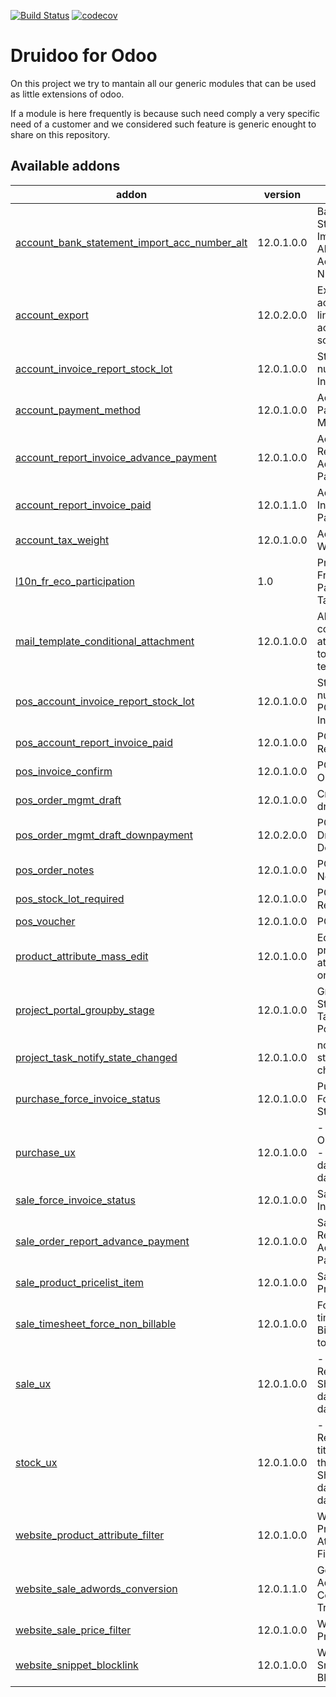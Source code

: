 [![Build Status](https://travis-ci.com/druidoo/druidoo-addons.svg?branch=12.0)](https://travis-ci.com/druidoo/druidoo-addons)
[![codecov](https://codecov.io/gh/druidoo/druidoo-addons/branch/12.0/graph/badge.svg)](https://codecov.io/gh/druidoo/druidoo-addons)

Druidoo for Odoo
===

On this project we try to mantain all our generic modules that can be used as
little extensions of odoo.

If a module is here frequently is because such need comply a very specific need
of a customer and we considered such feature is generic enought to share on
this repository.

<!-- prettier-ignore-start -->
[//]: # (addons)

Available addons
----------------
addon | version | summary
--- | --- | ---
[account_bank_statement_import_acc_number_alt](account_bank_statement_import_acc_number_alt/) | 12.0.1.0.0 | Bank Statement Import Alternative Account Number
[account_export](account_export/) | 12.0.2.0.0 | Export account move lines for accounting software
[account_invoice_report_stock_lot](account_invoice_report_stock_lot/) | 12.0.1.0.0 | Stock Lot numbers in Invoice report
[account_payment_method](account_payment_method/) | 12.0.1.0.0 | Account Payment Method
[account_report_invoice_advance_payment](account_report_invoice_advance_payment/) | 12.0.1.0.0 | Account Report Invoice Advance Payment
[account_report_invoice_paid](account_report_invoice_paid/) | 12.0.1.1.0 | Account Invoice Report Paid
[account_tax_weight](account_tax_weight/) | 12.0.1.0.0 | Account Tax Weight
[l10n_fr_eco_participation](l10n_fr_eco_participation/) | 1.0 | Provides French ECO Participation Taxes
[mail_template_conditional_attachment](mail_template_conditional_attachment/) | 12.0.1.0.0 | Allow to add conditional attachments to email templates
[pos_account_invoice_report_stock_lot](pos_account_invoice_report_stock_lot/) | 12.0.1.0.0 | Stock Lot numbers from POS Orders in Invoice report
[pos_account_report_invoice_paid](pos_account_report_invoice_paid/) | 12.0.1.0.0 | POS Invoice Report Paid
[pos_invoice_confirm](pos_invoice_confirm/) | 12.0.1.0.0 | POS Invoice Order Confirm
[pos_order_mgmt_draft](pos_order_mgmt_draft/) | 12.0.1.0.0 | Create POS draft orders
[pos_order_mgmt_draft_downpayment](pos_order_mgmt_draft_downpayment/) | 12.0.2.0.0 | POS Order Draft Downpayment
[pos_order_notes](pos_order_notes/) | 12.0.1.0.0 | POS Order Notes
[pos_stock_lot_required](pos_stock_lot_required/) | 12.0.1.0.0 | POS Stock Lot Required
[pos_voucher](pos_voucher/) | 12.0.1.0.0 | POS Voucher
[product_attribute_mass_edit](product_attribute_mass_edit/) | 12.0.1.0.0 | Edit multiple product attributes at once
[project_portal_groupby_stage](project_portal_groupby_stage/) | 12.0.1.0.0 | Group by Stage in Tasks view of Portal
[project_task_notify_state_changed](project_task_notify_state_changed/) | 12.0.1.0.0 | notify task stage changed
[purchase_force_invoice_status](purchase_force_invoice_status/) | 12.0.1.0.0 | Purchase Force Invoice Status
[purchase_ux](purchase_ux/) | 12.0.1.0.0 | - Purchase Order Report: - Show datetime as date
[sale_force_invoice_status](sale_force_invoice_status/) | 12.0.1.0.0 | Sale Force Invoice Status
[sale_order_report_advance_payment](sale_order_report_advance_payment/) | 12.0.1.0.0 | Sale Order Report Advance Payment
[sale_product_pricelist_item](sale_product_pricelist_item/) | 12.0.1.0.0 | Sale Product Pricelist Item
[sale_timesheet_force_non_billable](sale_timesheet_force_non_billable/) | 12.0.1.0.0 | Force to set a timesheets Billable Type to Non Billable
[sale_ux](sale_ux/) | 12.0.1.0.0 | - Sale Order Report: - Show datetime as date
[stock_ux](stock_ux/) | 12.0.1.0.0 | - Delivery Slip Report: - Add title before the name - Show datetime as date
[website_product_attribute_filter](website_product_attribute_filter/) | 12.0.1.0.0 | Website Product Attribute Filters
[website_sale_adwords_conversion](website_sale_adwords_conversion/) | 12.0.1.1.0 | Google Adwords Conversion Tracking
[website_sale_price_filter](website_sale_price_filter/) | 12.0.1.0.0 | Website Sale Price Filter
[website_snippet_blocklink](website_snippet_blocklink/) | 12.0.1.0.0 | Website Snippet Blocklink

[//]: # (end addons)
<!-- prettier-ignore-end -->
